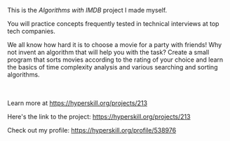 This is the *Algorithms with IMDB* project I made myself.


<div>
<div>You will practice concepts frequently tested in technical interviews at top tech companies.</div>

<p>We all know how hard it is to choose a movie for a party with friends! Why not invent an algorithm that will help you with the task? Create a small program that sorts movies according to the rating of your choice and learn the basics of time complexity analysis and various searching and sorting algorithms.</p>
</div><br/><br/>Learn more at <a href="https://hyperskill.org/projects/213?utm_source=ide&utm_medium=ide&utm_campaign=ide&utm_content=project-card">https://hyperskill.org/projects/213</a>

Here's the link to the project: https://hyperskill.org/projects/213

Check out my profile: https://hyperskill.org/profile/538976